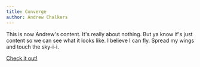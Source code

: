 ```yaml
---
title: Converge
author: Andrew Chalkers
---
```


This is now Andrew's content.  It's really about nothing. But ya know if's just content so 
we can see what it looks like.  I believe I can fly.  Spread my wings and touch the sky-i-i.

[Check it out!](http://convergese.com/)